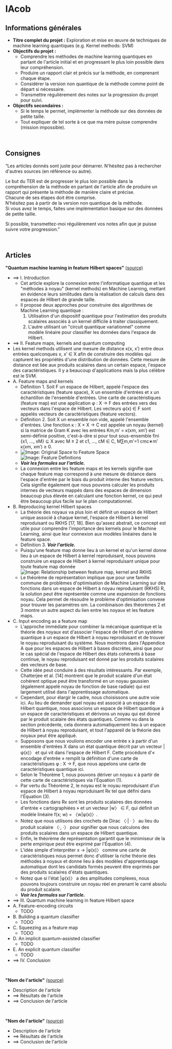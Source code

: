 
# IAcob

## Informations générales
- **Titre complet du projet :** Exploration et mise en œuvre de techniques de machine learning quantiques (e.g. Kernel methods: SVM)
- **Objectifs du projet :**
  - Comprendre les méthodes de machine learning quantiques en partant de l'article initial et en progressant le plus loin possible dans leur compréhension.
  - Produire un rapport clair et précis sur la méthode, en comprenant chaque étape.
  - Considérer la version non quantique de la méthode comme point de départ si nécessaire.
  - Transmettre régulièrement des notes sur la progression du projet pour suivi.
- **Objectifs secondaires :**
  - Si le temps le permet, implémenter la méthode sur des données de petite taille.
  - Tout expliquer de tel sorte à ce que ma mère puisse comprendre (mission impossible).

<br>

## Consignes
“Les articles donnés sont juste pour démarrer. N'hésitez pas à rechercher d'autres sources (en référence ou autre).

Le but du TER est de progresser le plus loin possible dans la compréhension de la méthode en partant de l'article afin de produire un rapport qui présente la méthode de manière claire et précise.<br>
Chacune de ses étapes doit être comprise.<br>
N'hésitez pas à partir de la version non quantique de la méthode.<br>
Si vous avez le temps, faites une implémentation basique sur des données de petite taille.

Si possible, transmettez-moi régulièrement vos notes afin que je puisse suivre votre progression.”

<br>

## Articles

**"Quantum machine learning in feature Hilbert spaces"**
[(source)](./Quantum%20machine%20learning%20in%20feature%20Hilbert%20spaces.pdf)
- ==> I. Introduction
  - Cet article explore la connexion entre l'informatique quantique et les "méthodes à noyau" (kernel methods) en Machine Learning, mettant en évidence leurs similitudes dans la réalisation de calculs dans des espaces de Hilbert de grande taille.
  - Il propose deux approches pour construire des algorithmes de Machine Learning quantique :
    1. Utilisation d'un dispositif quantique pour l'estimation des produits scalaires associés à un kernel difficile à traiter classiquement.
    2. L'autre utilisant un "circuit quantique variationnel" comme modèle linéaire pour classifier les données dans l'espace de Hilbert.
- ==> II. Feature maps, kernels and quantum computing
- Les kernel methods utilisent une mesure de distance κ(x, x′) entre deux entrées quelconques x, x′ ∈ X afin de construire des modèles qui capturent les propriétés d'une distribution de données. Cette mesure de distance est liée aux produits scalaires dans un certain espace, l'espace des caractéristiques. Il y a beaucoup d'applications mais la plus célèbre est le SVM.
- A. Feature maps and kernels
  - Définition 1. Soit F un espace de Hilbert, appelé l'espace des caractéristiques (feature space), X un ensemble d'entrées et x un échantillon de l'ensemble d'entrées. Une carte de caractéristiques (feature map) est une application φ : X → F des entrées vers des vecteurs dans l'espace de Hilbert. Les vecteurs φ(x) ∈ F sont appelés vecteurs de caractéristiques (feature vectors).
  - Définition 2. Soit X un ensemble non vide, appelé l'ensemble d'entrées. Une fonction κ : X × X → C est appelée un noyau (kernel) si la matrice de Gram K avec les entrées Km,m′ = κ(xm, xm′) est semi-définie positive, c'est-à-dire si pour tout sous-ensemble fini {x1, ..., xM} ⊆ X avec M ≥ 2 et c1, ..., cM ∈ C, M∑m,m′=1 cmc∗m′ κ(xm, xm′) ≥ 0.
  - ![Image: Original Space to Feature Space](./images/original_space_to_feature_space.png) ![Image: Feature Definitions](./images/feature_definitions.png)
  - ***Voir les formules sur l'article.***
  - La connexion entre les feature maps et les kernels signifie que chaque feature map correspond à une mesure de distance dans l'espace d'entrée par le biais du produit interne des feature vectors. Cela signifie également que nous pouvons calculer les produits internes de vecteurs mappés dans des espaces de dimension beaucoup plus élevée en calculant une fonction kernel, ce qui peut être beaucoup plus facile sur le plan computationnel.
- B. Reproducing kernel Hilbert spaces
  - La théorie des noyaux va plus loin et définit un espace de Hilbert unique associé à chaque kernel, l'espace de Hilbert à kernel reproduisant ou RKHS [17, 18]. Bien qu'assez abstrait, ce concept est utile pour comprendre l'importance des kernels pour le Machine Learning, ainsi que leur connexion aux modèles linéaires dans le feature space.
  - Définition 3. ***Voir l'article.***
  - Puisqu'une feature map donne lieu à un kernel et qu'un kernel donne lieu à un espace de Hilbert à kernel reproduisant, nous pouvons construire un espace de Hilbert à kernel reproduisant unique pour toute feature map donnée ![Image: Relationship between feature map, kernel and RKHS](./images/relationship_feature_map_kernel_RKHS.png)
  - Le théorème de représentation implique que pour une famille commune de problèmes d'optimisation de Machine Learning sur des fonctions dans un espace de Hilbert à noyau reproduisant (RKHS) R, la solution peut être représentée comme une expansion de fonctions noyau. Cela permet de résoudre le problème d'optimisation convexe pour trouver les paramètres αm. La combinaison des théorèmes 2 et 3 montre un autre aspect du lien entre les noyaux et les feature maps.
- C. Input encoding as a feature map
  - L'approche immédiate pour combiner la mécanique quantique et la théorie des noyaux est d'associer l'espace de Hilbert d'un système quantique à un espace de Hilbert à noyau reproduisant et de trouver le noyau reproduisant du système. Nous montrons dans l'Appendice A que pour les espaces de Hilbert à bases discrètes, ainsi que pour le cas spécial de l'espace de Hilbert des états cohérents à base continue, le noyau reproduisant est donné par les produits scalaires des vecteurs de base.
  - Cette idée peut conduire à des résultats intéressants. Par exemple, Chatterjee et al. [14] montrent que le produit scalaire d'un état cohérent optique peut être transformé en un noyau gaussien (également appelé noyau de fonction de base radiale) qui est largement utilisé dans l'apprentissage automatique.
  - Cependant, pour élargir le cadre, nous choisissons une autre voie ici. Au lieu de demander quel noyau est associé à un espace de Hilbert quantique, nous associons un espace de Hilbert quantique à un espace de caractéristiques et dérivons un noyau qui est donné par le produit scalaire des états quantiques. Comme vu dans la section précédente, cela donnera automatiquement lieu à un espace de Hilbert à noyau reproduisant, et tout l'appareil de la théorie des noyaux peut être appliqué.
  - Supposons que nous voulions encoder une entrée x à partir d'un ensemble d'entrées X dans un état quantique décrit par un vecteur |φ(x)〉 et qui vit dans l'espace de Hilbert F. Cette procédure d'« encodage d'entrée » remplit la définition d'une carte de caractéristiques φ : X → F, que nous appelons une carte de caractéristiques quantique ici.
  - Selon le Théorème 1, nous pouvons dériver un noyau κ à partir de cette carte de caractéristiques via l'Équation (1).
  - Par vertu du Théorème 2, le noyau est le noyau reproduisant d'un espace de Hilbert à noyau reproduisant Rκ tel que défini dans l'Équation (3).
  - Les fonctions dans Rκ sont les produits scalaires des données d'entrée « cartographiées » et un vecteur |w〉 ∈ F, qui définit un modèle linéaire f(x; w) = 〈w|φ(x)〉.
  - Notez que nous utilisons des crochets de Dirac 〈·| · 〉 au lieu du produit scalaire 〈·, ·〉 pour signifier que nous calculons des produits scalaires dans un espace de Hilbert quantique.
  - Enfin, le théorème de représentation garantit que le minimiseur de la perte empirique peut être exprimé par l'Équation (4).
  - L'idée simple d'interpréter x → |φ(x)〉 comme une carte de caractéristiques nous permet donc d'utiliser la riche théorie des méthodes à noyaux et donne lieu à des modèles d'apprentissage automatique dont les candidats formés peuvent être exprimés par des produits scalaires d'états quantiques.
  - Notez que si l'état |φ(x)〉 a des amplitudes complexes, nous pouvons toujours construire un noyau réel en prenant le carré absolu du produit scalaire.
  - ***Voir les formules sur l'article.***
- ==> III. Quantum machine learning in feature Hilbert space
- A. Feature-encoding circuits
  - TODO
- B. Building a quantum classifier
  - TODO
- C. Squeezing as a feature map
  - TODO
- D. An implicit quantum-assisted classifier
  - TODO
- E. An explicit quantum classifier
  - TODO
- ==> IV. Conclusion

<br>

**"Nom de l'article"**
[(source)](./link_to_the_article.pdf)
- Description de l'article
- ==> Résultats de l'article
- ==> Conclusion de l'article

<br>

**"Nom de l'article"**
[(source)](./link_to_the_article.pdf)
- Description de l'article
- ==> Résultats de l'article
- ==> Conclusion de l'article

<br>

